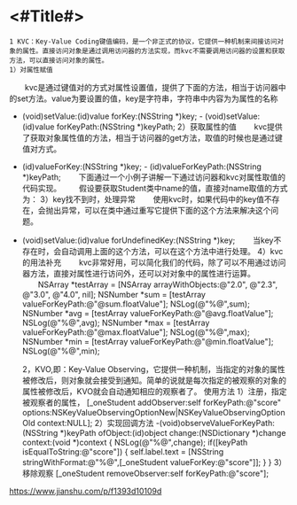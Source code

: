 #  <#Title#>

    1 KVC：Key-Value Coding键值编码，是一个非正式的协议，它提供一种机制来间接访问对象的属性。直接访问对象是通过调用访问器的方法实现，而kvc不需要调用访问器的设置和获取方法，可以直接访问对象的属性。
    1）对属性赋值
　　kvc是通过键值对的方式对属性设置值，提供了下面的方法，相当于访问器中的set方法。value为要设置的值，key是字符串，字符串中内容为为属性的名称


- (void)setValue:(id)value forKey:(NSString *)key; - (void)setValue:(id)value forKeyPath:(NSString *)keyPath;
    2）获取属性的值
　　kvc提供了获取对象属性值的方法，相当于访问器的get方法，取值的时候也是通过键值对方式。


- (id)valueForKey:(NSString *)key; - (id)valueForKeyPath:(NSString *)keyPath;
　　下面通过一个小例子讲解一下通过访问器和kvc对属性取值的代码实现。
　　假设要获取Student类中name的值，直接对name取值的方式为：
    3）key找不到时，处理异常
　　使用kvc时，如果代码中的key值不存在，会抛出异常，可以在类中通过重写它提供下面的这个方法来解决这个问题。


- (void)setValue:(id)value forUndefinedKey:(NSString *)key;
　　当key不存在时，会自动调用上面的这个方法，可以在这个方法中进行处理。
    4）kvc的用法补充
　　kvc非常好用，可以简化我们的代码，除了可以不用通过访问器方法，直接对属性进行访问外，还可以对对象中的属性进行运算。
　　NSArray *testArray = [NSArray arrayWithObjects:@"2.0", @"2.3", @"3.0", @"4.0", nil];
    NSNumber *sum = [testArray valueForKeyPath:@"@sum.floatValue"];
    NSLog(@"%@",sum);
    NSNumber *avg = [testArray valueForKeyPath:@"@avg.floatValue"];
    NSLog(@"%@",avg);
    NSNumber *max = [testArray valueForKeyPath:@"@max.floatValue"];
    NSLog(@"%@",max);
    NSNumber *min = [testArray valueForKeyPath:@"@min.floatValue"];
    NSLog(@"%@",min);



    2，KVO,即：Key-Value Observing，它提供一种机制，当指定的对象的属性被修改后，则对象就会接受到通知。简单的说就是每次指定的被观察的对象的属性被修改后，KVO就会自动通知相应的观察者了。
    使用方法
    1）注册，指定被观察者的属性，
[_oneStudent addObserver:self forKeyPath:@"score" options:NSKeyValueObservingOptionNew|NSKeyValueObservingOptionOld context:NULL];
    2）实现回调方法
-(void)observeValueForKeyPath:(NSString *)keyPath ofObject:(id)object change:(NSDictionary *)change context:(void *)context
{
    NSLog(@"%@",change);
    if([keyPath isEqualToString:@"score"])
    {
        self.label.text = [NSString stringWithFormat:@"%@",[_oneStudent valueForKey:@"score"]];
    }
}
    3）移除观察
[_oneStudent removeObserver:self forKeyPath:@"score"];

https://www.jianshu.com/p/f1393d10109d



